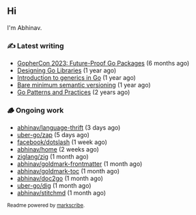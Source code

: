 ## Hi

I'm Abhinav.

### ✍️ Latest writing


- [GopherCon 2023: Future-Proof Go Packages](https://abhinavg.net/2023/09/27/future-proof-packages/) (6 months ago)
- [Designing Go Libraries](https://abhinavg.net/2022/12/06/designing-go-libraries/) (1 year ago)
- [Introduction to generics in Go](https://abhinavg.net/2022/11/23/generics-intro/) (1 year ago)
- [Bare minimum semantic versioning](https://abhinavg.net/2022/11/07/semver/) (1 year ago)
- [Go Patterns and Practices](https://abhinavg.net/2022/09/19/go-patterns-and-practices-talk/) (2 years ago)

### 🪵 Ongoing work


- [abhinav/language-thrift](https://github.com/abhinav/language-thrift) (3 days ago)
- [uber-go/zap](https://github.com/uber-go/zap) (5 days ago)
- [facebook/dotslash](https://github.com/facebook/dotslash) (1 week ago)
- [abhinav/home](https://github.com/abhinav/home) (2 weeks ago)
- [ziglang/zig](https://github.com/ziglang/zig) (1 month ago)
- [abhinav/goldmark-frontmatter](https://github.com/abhinav/goldmark-frontmatter) (1 month ago)
- [abhinav/goldmark-toc](https://github.com/abhinav/goldmark-toc) (1 month ago)
- [abhinav/doc2go](https://github.com/abhinav/doc2go) (1 month ago)
- [uber-go/dig](https://github.com/uber-go/dig) (1 month ago)
- [abhinav/stitchmd](https://github.com/abhinav/stitchmd) (1 month ago)

<sub>Readme powered by [markscribe](https://github.com/muesli/markscribe).</sub>
